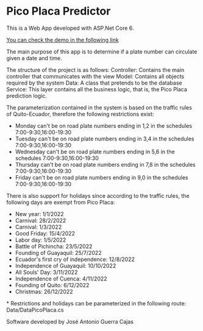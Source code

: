 # Pico Placa Predictor

<p>This is a Web App developed with ASP.Net Core 6.</p>

<p><a href="https://picoplacapredictor.azurewebsites.net/">You can check the demo in the following link</a></p>

<p>The main purpose of this app is to determine if a plate number can circulate given a date and time.</p>

<p>The structure of the project is as follows:
Controller: Contains the main controller that communicates with the view
Model: Contains all objects required by the system
Data: A class that pretends to be the database
Service: This layer contains all the business logic, that is, the Pico Placa prediction logic.</p>

<p>The parameterization contained in the system is based on the traffic rules of Quito-Ecuador, therefore the following restrictions exist:</p>
<ul>
    <li>Monday can't be on road plate numbers ending in 1,2 in the schedules 7:00-9:30,16:00-19:30</li>
    <li>Tuesday can't be on road plate numbers ending in 3,4 in the schedules 7:00-9:30,16:00-19:30</li>
    <li>Wednesday can't be on road plate numbers ending in 5,6 in the schedules 7:00-9:30,16:00-19:30</li>
    <li>Thursday can't be on road plate numbers ending in 7,8 in the schedules 7:00-9:30,16:00-19:30</li>
    <li>Friday can't be on road plate numbers ending in 9,0 in the schedules 7:00-9:30,16:00-19:30</li>
</ul>
    
<p>There is also support for holidays since according to the traffic rules, the following days are exempt from Pico Placa:</p>
    
<ul>
    <li>New year: 1/1/2022</li>
    <li>Carnival: 28/2/2022</li>
    <li>Carnival: 1/3/2022</li>
    <li>Good Friday: 15/4/2022</li>
    <li>Labor day: 1/5/2022</li>
    <li>Battle of Pichincha: 23/5/2022</li>
    <li>Founding of Guayaquil: 25/7/2022</li>
    <li>Ecuador's first cry of independence: 12/8/2022</li>
    <li>Independence of Guayaquil: 10/10/2022</li>
    <li>All Souls' Day: 3/11/2022</li>
    <li>Independence of Cuenca: 4/11/2022</li>
    <li>Founding of Quito: 6/12/2022</li>
    <li>Christmas: 26/12/2022</li>
</ul>

<p>* Restrictions and holidays can be parameterized in the following route: Data/DataPicoPlaca.cs</p>

<p>Software developed by José Antonio Guerra Cajas</p>
